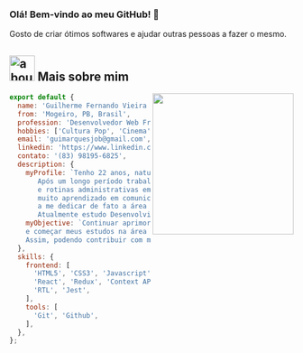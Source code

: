 ### Olá! Bem-vindo ao meu GitHub! 👋

Gosto de criar ótimos softwares e ajudar outras pessoas a fazer o mesmo.

## <img width="45" alt="about" src="https://raw.github.com/elizarov/elizarov/master/about.png"> Mais sobre mim

<img align="right" width="250" src="https://user-images.githubusercontent.com/57133330/188281408-c67df9ee-fd1f-4b37-833b-f02848f1ce02.gif" />

```javascript
export default {
  name: 'Guilherme Fernando Vieira Marques',
  from: 'Mogeiro, PB, Brasil',
  profession: 'Desenvolvedor Web Front-End',
  hobbies: ['Cultura Pop', 'Cinema', 'Literatura', 'Games', 'Animes'],
  email: 'guimarquesjob@gmail.com',
  linkedin: 'https://www.linkedin.com/in/guimarquesfvm/',
  contato: '(83) 98195-6825',
  description: {
    myProfile: `Tenho 22 anos, natural de Mamanguape PB, residindo em Mogeiro PB.
       Após um longo período trabalhando com atendimento de clientes, gestão financeira
       e rotinas administrativas em um negócio de família, período esse que me proporcionou
       muito aprendizado em comunicação e negociação, eu finalmente pude começar
       a me dedicar de fato a área de tecnologia, que é minha verdadeira paixão.
       Atualmente estudo Desenvolvimento Web Fullstack na Trybe.`,
    myObjective: `Continuar aprimorando meus conhecimentos como desenvolvedor Front-End
    e começar meus estudos na área de Back-End.
    Assim, podendo contribuir com meus conhecimentos para um mundo melhor.`,
  },
  skills: {
    frontend: [
      'HTML5', 'CSS3', 'Javascript', 'Jest',
      'React', 'Redux', 'Context API', 'Hooks',
      'RTL', 'Jest',
    ],
    tools: [
      'Git', 'Github',
    ],
  },
};
```
